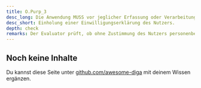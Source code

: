 ```yaml
---
title: O.Purp_3
desc_long: Die Anwendung MUSS vor jeglicher Erfassung oder Verarbeitung personenbezogener Daten eine aktive und eindeutige Einwilligungserklärung des Nutzers einholen
desc_short: Einholung einer Einwilligungserklärung des Nutzers.
depth: check
remarks: Der Evaluator prüft, ob ohne Zustimmung des Nutzers personenbezogene Daten verarbeitet werden können.
---
```


## Noch keine Inhalte

Du kannst diese Seite unter [github.com/awesome-diga](https://github.com/awesome-diga/tr-faq) mit deinem Wissen ergänzen.
